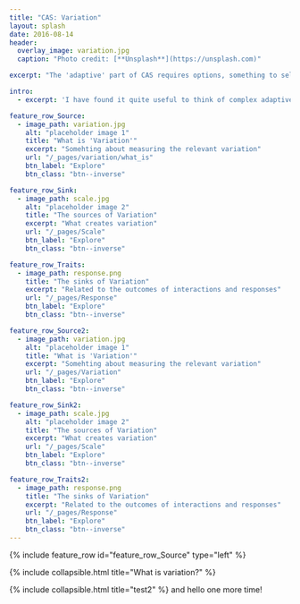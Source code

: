 ```yaml
---
title: "CAS: Variation"
layout: splash
date: 2016-08-14
header:
  overlay_image: variation.jpg
  caption: "Photo credit: [**Unsplash**](https://unsplash.com)"

excerpt: "The 'adaptive' part of CAS requires options, something to select from, wether it is genes, organisms traits, policies, products etc. Variation, and thus options, is the prerequisite of adaptation."

intro:
  - excerpt: 'I have found it quite useful to think of complex adaptive systems by applying at least three different lenses to any problem: How is the **variation** of components expressed, what are the **scales** of interaction and how do the components **respond** to these interactions. But it is when we put these ingredients together in a stew we get the dynamics of complex adaptive systems. My friend and post-doc host [Simon Levin](https://www.princeton.edu/~slevin/) likes to describe complex adaptive systems as localized interactions that result in selection processes which manifests in patterns at higher levels that in turn determine the nature of the local interactions. Thus, in this website I will explore both the ingrediences of complex adaptive systems as well as the resulting patterns when all processes work in concert'

feature_row_Source:
  - image_path: variation.jpg
    alt: "placeholder image 1"
    title: "What is 'Variation'"
    excerpt: "Somehting about measuring the relevant variation"
    url: "/_pages/variation/what_is"
    btn_label: "Explore"
    btn_class: "btn--inverse"

feature_row_Sink:
  - image_path: scale.jpg
    alt: "placeholder image 2"
    title: "The sources of Variation"
    excerpt: "What creates variation"
    url: "/_pages/Scale"
    btn_label: "Explore"
    btn_class: "btn--inverse"

feature_row_Traits:
  - image_path: response.png
    title: "The sinks of Variation"
    excerpt: "Related to the outcomes of interactions and responses"
    url: "/_pages/Response"
    btn_label: "Explore"
    btn_class: "btn--inverse"

feature_row_Source2:
  - image_path: variation.jpg
    alt: "placeholder image 1"
    title: "What is 'Variation'"
    excerpt: "Somehting about measuring the relevant variation"
    url: "/_pages/Variation"
    btn_label: "Explore"
    btn_class: "btn--inverse"

feature_row_Sink2:
  - image_path: scale.jpg
    alt: "placeholder image 2"
    title: "The sources of Variation"
    excerpt: "What creates variation"
    url: "/_pages/Scale"
    btn_label: "Explore"
    btn_class: "btn--inverse"

feature_row_Traits2:
  - image_path: response.png
    title: "The sinks of Variation"
    excerpt: "Related to the outcomes of interactions and responses"
    url: "/_pages/Response"
    btn_label: "Explore"
    btn_class: "btn--inverse"
---
```


{% include feature_row id="feature_row_Source" type="left" %}

{% include collapsible.html title="What is variation?" %}


{% include collapsible.html title="test2" %}
and hello one more time!
